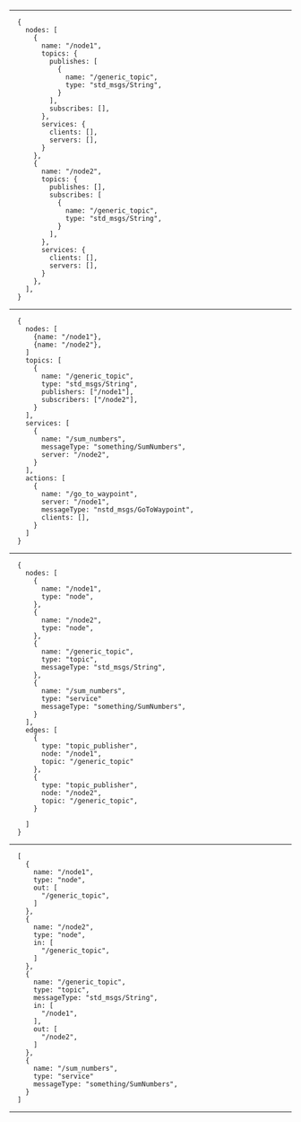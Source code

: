 
----------------------------------------------------------------------------------
      {
        nodes: [
          {
            name: "/node1",
            topics: {
              publishes: [
                {
                  name: "/generic_topic",
                  type: "std_msgs/String",
                }
              ],
              subscribes: [],
            },
            services: {
              clients: [],
              servers: [],
            }
          },
          {
            name: "/node2",
            topics: {
              publishes: [],
              subscribes: [
                {
                  name: "/generic_topic",
                  type: "std_msgs/String",
                }
              ],
            },
            services: {
              clients: [],
              servers: [],
            }
          },
        ],
      }

----------------------------------------------------------------------------------
      {
        nodes: [
          {name: "/node1"},
          {name: "/node2"},
        ]
        topics: [
          {
            name: "/generic_topic",
            type: "std_msgs/String",
            publishers: ["/node1"],
            subscribers: ["/node2"],
          }
        ],
        services: [
          {
            name: "/sum_numbers",
            messageType: "something/SumNumbers",
            server: "/node2",
          }
        ],
        actions: [
          {
            name: "/go_to_waypoint",
            server: "/node1",
            messageType: "nstd_msgs/GoToWaypoint",
            clients: [],
          }
        ]
      }
----------------------------------------------------------------------------------
      {
        nodes: [
          {
            name: "/node1",
            type: "node",
          },
          {
            name: "/node2",
            type: "node",
          },
          {
            name: "/generic_topic",
            type: "topic",
            messageType: "std_msgs/String",
          },
          {
            name: "/sum_numbers",
            type: "service"
            messageType: "something/SumNumbers",
          }
        ],
        edges: [
          {
            type: "topic_publisher",
            node: "/node1",
            topic: "/generic_topic"
          },
          {
            type: "topic_publisher",
            node: "/node2",
            topic: "/generic_topic",
          }

        ]
      }
----------------------------------------------------------------------------------

      [
        {
          name: "/node1",
          type: "node",
          out: [
            "/generic_topic",
          ]
        },
        {
          name: "/node2",
          type: "node",
          in: [
            "/generic_topic",
          ]
        },
        {
          name: "/generic_topic",
          type: "topic",
          messageType: "std_msgs/String",
          in: [
            "/node1",
          ],
          out: [
            "/node2",
          ]
        },
        {
          name: "/sum_numbers",
          type: "service"
          messageType: "something/SumNumbers",
        }
      ]

----------------------------------------------------------------------------------
